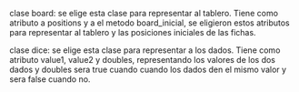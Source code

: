 clase board: se elige esta clase para representar al tablero. Tiene como atributo a positions y a el metodo board_inicial, se eligieron estos atributos para representar al tablero y las posiciones iniciales de las fichas.

clase dice: se elige esta clase para representar a los dados. Tiene como atributo value1, value2 y doubles, representando los valores de los dos dados y doubles sera true cuando cuando los dados den el mismo valor y sera false cuando no.